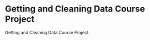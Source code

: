 Getting and Cleaning Data Course Project
==========================

Getting and Cleaning Data Course Project.

